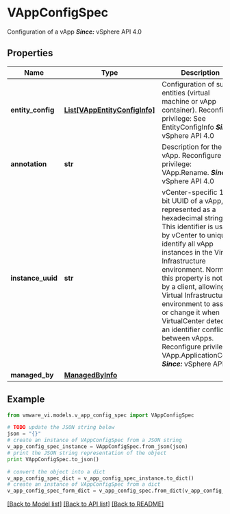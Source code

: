 # VAppConfigSpec

Configuration of a vApp  ***Since:*** vSphere API 4.0 

## Properties
Name | Type | Description | Notes
------------ | ------------- | ------------- | -------------
**entity_config** | [**List[VAppEntityConfigInfo]**](VAppEntityConfigInfo.md) | Configuration of sub-entities (virtual machine or vApp container).  Reconfigure privilege: See EntityConfigInfo  ***Since:*** vSphere API 4.0  | [optional] 
**annotation** | **str** | Description for the vApp.  Reconfigure privilege: VApp.Rename.  ***Since:*** vSphere API 4.0  | [optional] 
**instance_uuid** | **str** | vCenter-specific 128-bit UUID of a vApp, represented as a hexadecimal string.  This identifier is used by vCenter to uniquely identify all vApp instances in the Virtual Infrastructure environment.  Normally, this property is not set by a client, allowing the Virtual Infrastructure environment to assign or change it when VirtualCenter detects an identifier conflict between vApps.  Reconfigure privilege: VApp.ApplicationConfig  ***Since:*** vSphere API 4.1  | [optional] 
**managed_by** | [**ManagedByInfo**](ManagedByInfo.md) |  | [optional] 

## Example

```python
from vmware_vi.models.v_app_config_spec import VAppConfigSpec

# TODO update the JSON string below
json = "{}"
# create an instance of VAppConfigSpec from a JSON string
v_app_config_spec_instance = VAppConfigSpec.from_json(json)
# print the JSON string representation of the object
print VAppConfigSpec.to_json()

# convert the object into a dict
v_app_config_spec_dict = v_app_config_spec_instance.to_dict()
# create an instance of VAppConfigSpec from a dict
v_app_config_spec_form_dict = v_app_config_spec.from_dict(v_app_config_spec_dict)
```
[[Back to Model list]](../README.md#documentation-for-models) [[Back to API list]](../README.md#documentation-for-api-endpoints) [[Back to README]](../README.md)


